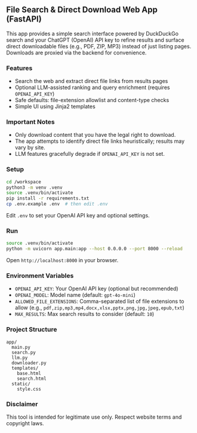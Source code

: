 ## File Search & Direct Download Web App (FastAPI)

This app provides a simple search interface powered by DuckDuckGo search and your ChatGPT (OpenAI) API key to refine results and surface direct downloadable files (e.g., PDF, ZIP, MP3) instead of just listing pages. Downloads are proxied via the backend for convenience.

### Features
- Search the web and extract direct file links from results pages
- Optional LLM-assisted ranking and query enrichment (requires `OPENAI_API_KEY`)
- Safe defaults: file-extension allowlist and content-type checks
- Simple UI using Jinja2 templates

### Important Notes
- Only download content that you have the legal right to download.
- The app attempts to identify direct file links heuristically; results may vary by site.
- LLM features gracefully degrade if `OPENAI_API_KEY` is not set.

### Setup
```bash
cd /workspace
python3 -m venv .venv
source .venv/bin/activate
pip install -r requirements.txt
cp .env.example .env  # then edit .env
```

Edit `.env` to set your OpenAI API key and optional settings.

### Run
```bash
source .venv/bin/activate
python -m uvicorn app.main:app --host 0.0.0.0 --port 8000 --reload
```

Open `http://localhost:8000` in your browser.

### Environment Variables
- `OPENAI_API_KEY`: Your OpenAI API key (optional but recommended)
- `OPENAI_MODEL`: Model name (default: `gpt-4o-mini`)
- `ALLOWED_FILE_EXTENSIONS`: Comma-separated list of file extensions to allow (e.g., `pdf,zip,mp3,mp4,docx,xlsx,pptx,png,jpg,jpeg,epub,txt`) 
- `MAX_RESULTS`: Max search results to consider (default: `10`)

### Project Structure
```
app/
  main.py
  search.py
  llm.py
  downloader.py
  templates/
    base.html
    search.html
  static/
    style.css
```

### Disclaimer
This tool is intended for legitimate use only. Respect website terms and copyright laws.

